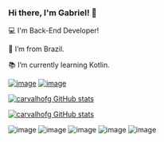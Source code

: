 ### Hi there, I'm Gabriel! 👋

:computer: I'm Back-End Developer!

:house_with_garden: I’m from Brazil.

:books: I’m currently learning Kotlin.

[![image](https://img.shields.io/badge/GitLab-330F63?style=for-the-badge&logo=gitlab&logoColor=white)](https://gitlab.com/carvalhofg)
[![image](https://img.shields.io/badge/LinkedIn-0077B5?style=for-the-badge&logo=linkedin&logoColor=white)](https://www.linkedin.com/in/gabriel-freitas-de-carvalho-8b7519183/)

[![carvalhofg GitHub stats](https://github-readme-stats.vercel.app/api?username=carvalhofg&show_icons=true&hide=contribs,prs&cache_seconds=86400&theme=dracula)](https://github.com/carvalhofg/github-readme-stats)

[![carvalhofg GitHub stats](https://github-readme-stats.vercel.app/api/top-langs/?username=carvalhofg&show_icons=true&hide=contribs,prs&cache_seconds=86400&theme=dracula)](https://github.com/carvalhofg/github-readme-stats)


![image](https://img.shields.io/badge/Java-ED8B00?style=for-the-badge&logo=java&logoColor=white)
![image](https://img.shields.io/badge/Kotlin-0095D5?&style=for-the-badge&logo=kotlin&logoColor=white)
![image](https://img.shields.io/badge/PostgreSQL-316192?style=for-the-badge&logo=postgresql&logoColor=white)
![image](https://img.shields.io/badge/Spring-6DB33F?style=for-the-badge&logo=spring&logoColor=white)
![image](https://img.shields.io/badge/Docker-2CA5E0?style=for-the-badge&logo=docker&logoColor=white)
